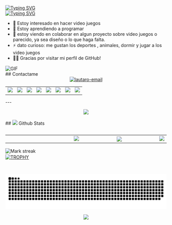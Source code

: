 
[![Typing SVG](https://readme-typing-svg.herokuapp.com?duration=6500&color=777777&background=00000000&width=500&height=120&lines=++Buenas!+soy+Lautaro+Pereyra+Magra+👋)](https://git.io/typing-svg)
<br>
[![Typing SVG](https://readme-typing-svg.herokuapp.com?duration=6500&color=777777&background=00000000&width=500&height=120&lines=++Un+gusto+conocerte+👋)](https://git.io/typing-svg)

<ul>
    <li> 👀 Estoy interesado en hacer video juegos </li>
    <li> 🌱 Estoy aprendiendo a programar </li>
    <li> 💞️ estoy viendo en colaborar en algun proyecto sobre video juegos o parecido, ya sea diseño o lo que haga falta. </li>
    <li> ⚡ dato curioso: me gustan los deportes , animales, dormir y jugar a los video juegos </li>
    <li>🙋‍♂️ Gracias por visitar mi perfil de GitHub! </li>
</ul>


<img align="center" alt="GIF" src="https://owaisnoor.info/blog/wp-content/uploads/2019/03/maxresdefault.jpg" width="400" height="280" />
<br>
## Contactame

<br>
<div align="center">
  <a href="mailto:lauti.pereyra27@gmail.com" target="top" rel="noopener noreferrer">
  <img src="https://img.icons8.com/bubbles/100/000000/gmail-new.png" alt="lautaro-email"/>
  </a>
</div>
<table>
    <tr>
        <td>
            <img src="https://img.shields.io/badge/Instagram-E4405F?style=for-the-badge&logo=instagram&logoColor=white"/>
           </td> 
        <td>
            <img src="https://img.shields.io/badge/Facebook-1877F2?style=for-the-badge&logo=facebook&logoColor=white"/>
           </td> 
        <td>
            <img src="https://img.shields.io/badge/GitHub-100000?style=for-the-badge&logo=github&logoColor=white"/>
           </td> 
        <td>
            <img src="https://img.shields.io/badge/TikTok-000000?style=for-the-badge&logo=tiktok&logoColor=white"/>
           </td> 
        <td>
            <img src="https://img.shields.io/badge/Twitter-1DA1F2?style=for-the-badge&logo=twitter&logoColor=white"/>
           </td> 
        <td>
            <img src="https://img.shields.io/badge/WhatsApp-25D366?style=for-the-badge&logo=whatsapp&logoColor=white"/>
           </td> 
        <td>
            <img src="https://img.shields.io/badge/Twitch-9146FF?style=for-the-badge&logo=twitch&logoColor=white"/>
           </td> 
        <td>
            <img src="https://img.shields.io/badge/YouTube-FF0000?style=for-the-badge&logo=youtube&logoColor=white"/>
           </td> 
</tr>
</table>
---
<br>
<p align="center">
  <a href="https://skillicons.dev">
    <img src="https://skillicons.dev/icons?i=cpp,github,haskell,html,ai,java,mysql,php" />
  </a>
</p>
## <picture> <img src = "https://github.com/7oSkaaa/7oSkaaa/blob/main/Images/Statistics.gif?raw=true" width = 30px>  </picture> Github Stats

<!--- stats & Trophy (start) -->

<p align="left">
  <!--- stats (start) -->
<table align="left">
<tr border="none">

<td width="50%" align="right">
<img aling ="right" src="https://github-readme-stats.vercel.app/api?username=Lautaro027&theme=blue-green"/>
</td>
<td width="50%" align="center">

  <img  align="center"  src="https://github-readme-stats.anuraghazra1.vercel.app/api/top-langs/?username=Lautaro027&theme=dark&hide_border=false&no-bg=true&no-frame=true&langs_count=7"/>

  </td>
  <td width="50%" align="center">
    <img src="https://github-readme-stats.vercel.app/api/top-langs/?username=Lautaro027&theme=blue-green"/>
     
</td>

</tr>
</table>

  <td width="50%" align="center">
     <img align="center" title="🔥 Get streak stats for your profile at git.io/streak-stats" alt="Mark streak" src="https://github-readme-streak-stats.herokuapp.com/?user=Lautaro027&theme=dark&hide_border=false" /> 
    </td>
<!--- stats (end) -->

<!--- trophy (start) -->

<div align=left>
  <a href="https://github.com/ryo-ma/github-profile-trophy" title="Go to Source">
      <img align="center" width=84% src="https://github-profile-trophy.vercel.app/?username=Lautaro027&theme=radical&row=1&column=7&margin-h=15&margin-w=5&no-bg=true" alt="TROPHY" />
    </a>
</div>

<!--- trophy (start) -->
</p>        
<!--- stats (end) -->

<br>


<p align="center">
  <img src="https://github.com/DHANOLA/DHANOLA/raw/output/github-contribution-grid-snake.svg" alt="snake"></center>
</p>
<!--profile visit count-->

<div align="center">


[![](https://visitcount.itsvg.in/api?id=Lautaro027&label=Profile%20Views&color=1&pretty=false)](https://visitcount.itsvg.in)

</div>
<!---
Lautaro027/Lautaro027 is a ✨ special ✨ repository because its `README.md` (this file) appears on your GitHub profile.
You can click the Preview link to take a look at your changes.
--->
